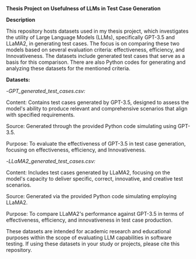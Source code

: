 **Thesis Project on Usefulness of LLMs in Test Case Generation**

**Description**

This repository hosts datasets used in my thesis project, which investigates the utility of Large Language Models (LLMs), specifically GPT-3.5 and LLaMA2, in generating test cases. The focus is on comparing these two models based on several evaluation criteria: effectiveness, efficiency, and Innovativeness. The datasets include generated test cases that serve as a basis for this comparison. There are also Python codes for generating and analyzing these datasets for the mentioned criteria.

**Datasets:**

-*GPT_generated_test_cases.csv:*

Content: Contains test cases generated by GPT-3.5, designed to assess the model's ability to produce relevant and comprehensive scenarios that align with specified requirements.

Source: Generated through the provided Python code simulating using GPT-3.5.

Purpose: To evaluate the effectiveness of GPT-3.5 in test case generation, focusing on effectiveness, efficiency, and Innovativeness.

-*LLaMA2_generated_test_cases.csv:*

Content: Includes test cases generated by LLaMA2, focusing on the model's capacity to deliver specific, correct, innovative, and creative test scenarios.

Source: Generated via the provided Python code simulating employing LLaMA2.

Purpose: To compare LLaMA2's performance against GPT-3.5 in terms of effectiveness, efficiency, and innovativeness in test case production.

These datasets are intended for academic research and educational purposes within the scope of evaluating LLM capabilities in software testing. If using these datasets in your study or projects, please cite this repository.
